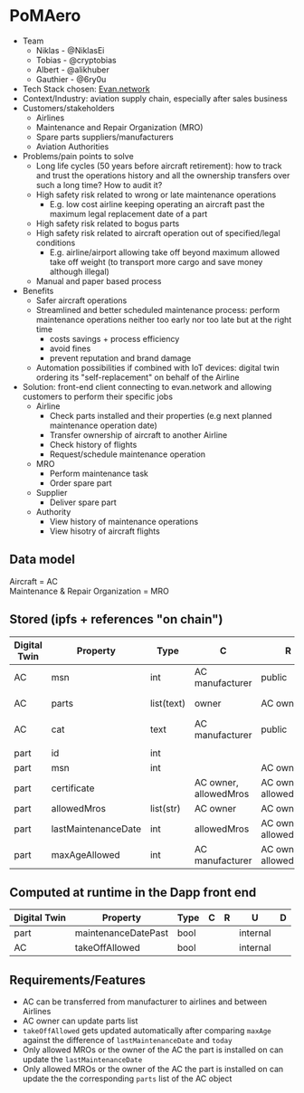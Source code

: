 # PoMAero
- Team
	- Niklas - @NiklasEi
	- Tobias - @cryptobias
	- Albert - @alikhuber
	- Gauthier - @6ry0u
-  Tech Stack chosen: [Evan.network](https://evan.network/)
- Context/Industry: aviation supply chain, especially after sales business
- Customers/stakeholders
	- Airlines
	- Maintenance and Repair Organization (MRO)
	- Spare parts suppliers/manufacturers
	- Aviation Authorities
- Problems/pain points to solve
	- Long life cycles (50 years before aircraft retirement): how to track  and trust the operations history and all the ownership transfers over such a long time? How to audit it?
	- High safety risk related to wrong or late maintenance operations
		- E.g. low cost airline keeping operating an aircraft past the maximum legal replacement date of a part
	- High safety risk related to bogus parts
	- High safety risk related to aircraft operation out of specified/legal conditions
		- E.g. airline/airport allowing take off beyond maximum allowed take off weight (to transport more cargo and save money although illegal)
	- Manual and paper based process
- Benefits
	- Safer aircraft operations
	- Streamlined and better scheduled maintenance process: perform maintenance operations neither too early nor too late but at the right time
		- costs savings + process efficiency
		- avoid fines
		- prevent reputation and brand damage
	- Automation possibilities if combined with IoT devices: digital twin ordering its "self-replacement" on behalf of the Airline
- Solution: front-end client connecting to evan.network and allowing customers to perform their specific jobs
	- Airline
		- Check parts installed and their properties (e.g next planned maintenance operation date)
		- Transfer ownership of aircraft to another Airline
		- Check history of flights
		- Request/schedule maintenance operation
	- MRO
		- Perform maintenance task
		- Order spare part
	- Supplier
		- Deliver spare part
	- Authority
		- View history of maintenance operations
		- View hisotry of aircraft flights

## Data model
Aircraft = AC  
Maintenance & Repair Organization = MRO  
## Stored (ipfs + references "on chain")
|Digital Twin|Property|Type|C|R|U|D|
|--|--|--|--|--|--|--|
|AC|msn|int|AC manufacturer|public||
|AC|parts|list(text)|owner|AC owner|AC owner, authorizedMros||
|AC|cat|text|AC manufacturer|public|||
||||||||
|part|id|int|
|part|msn|int||AC owner
|part|certificate||AC owner, allowedMros|AC owner, allowedMros
|part|allowedMros|list(str)|AC owner|AC owner|AC owner|
|part|lastMaintenanceDate|int|allowedMros|AC owner, allowedMros|AC owner, allowedMros
|part|maxAgeAllowed|int|AC manufacturer|AC owner, allowedMros|AC owner, allowedMros

## Computed at runtime in the Dapp front end
|Digital Twin|Property|Type|C|R|U|D|
|--|--|--|--|--|--|--|
|part|maintenanceDatePast|bool|||internal
|AC|takeOffAllowed|bool|||internal||

## Requirements/Features
- AC can be transferred from manufacturer to airlines and between Airlines
- AC owner can update parts list
- `takeOffAllowed` gets updated automatically after comparing `maxAge` against the difference of `lastMaintenanceDate` and `today`
- Only allowed MROs or the owner of the AC the part is installed on can update the `lastMaintenanceDate`
- Only allowed MROs or the owner of the AC the part is installed on can update the the corresponding `parts` list of the AC object
